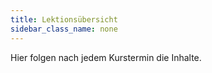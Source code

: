 ```yaml
---
title: Lektionsübersicht
sidebar_class_name: none
---
```


Hier folgen nach jedem Kurstermin die Inhalte.

